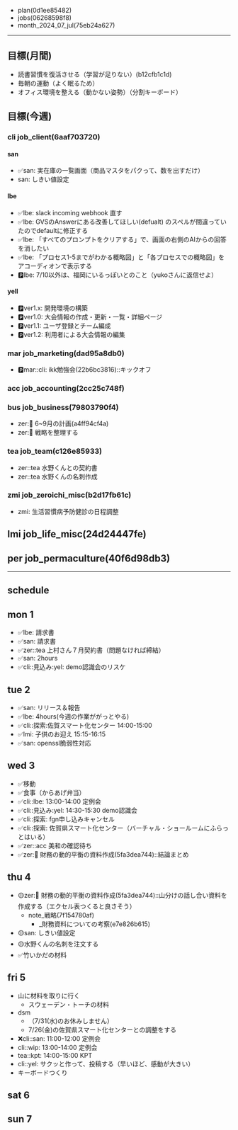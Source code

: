 
- plan(0d1ee85482)
- jobs(06268598f8)
- month_2024_07_jul(75eb24a627)
---


## 目標(月間)
- 読書習慣を復活させる（学習が足りない）(b12cfb1c1d)
- 毎朝の運動（よく眠るため）
- オフィス環境を整える（動かない姿勢）（分割キーボード）

## 目標(今週)
### cli job_client(6aaf703720)
#### san
- ✅san: 実在庫の一覧画面（商品マスタをパクって、数を出すだけ）
- san: しきい値設定
#### lbe
- ✅lbe: slack incoming webhook 直す
- ✅lbe: GVSのAnswerにある改善してほしい(defualt) のスペルが間違っていたのでdefaultに修正する
- ✅lbe: 「すべてのプロンプトをクリアする」で、画面の右側のAIからの回答を消したい
- ✅lbe: 「プロセス1-5までがわかる概略図」と「各プロセスでの概略図」をアコーディオンで表示する
- 🅿️lbe: 7/10以外は、福岡にいるっぽいとのこと（yukoさんに返信せよ）
#### yell
- 🅿️ver1.x: 開発環境の構築
- 🅿️ver1.0: 大会情報の作成・更新・一覧・詳細ページ
- 🅿️ver1.1: ユーザ登録とチーム編成
- 🅿️ver1.2: 利用者による大会情報の編集
### mar job_marketing(dad95a8db0)
- 🅿️mar::cli: ikk勉強会(22b6bc3816)::キックオフ
### acc job_accounting(2cc25c748f)
### bus job_business(79803790f4)
- zer::bus: 6~9月の計画(a4ff94cf4a)
- zer::bus: 戦略を整理する
### tea job_team(c126e85933)
- zer::tea 水野くんとの契約書
- zer::tea 水野くんの名刺作成
### zmi job_zeroichi_misc(b2d17fb61c)
- zmi: 生活習慣病予防健診の日程調整
## lmi job_life_misc(24d24447fe)
## per job_permaculture(40f6d98db3)


---
## schedule
## mon 1
- ✅lbe: 請求書
- ✅san: 請求書
- ✅zer::tea 上村さん７月契約書（問題なければ締結）
- ✅san: 2hours
- ✅cli::見込み:yel: demo認識会のリスケ

## tue 2
- ✅san: リリース＆報告
- ✅lbe: 4hours(今週の作業ががっとやる)
- ✅cli::探索:佐賀スマート化センター 14:00-15:00
- ✅lmi: 子供のお迎え 15:15-16:15
- ✅san: openssl脆弱性対応

## wed 3
- ✅移動
- ✅食事（からあげ弁当）
- ✅cli::lbe: 13:00-14:00 定例会
- ✅cli::見込み:yel: 14:30-15:30 demo認識会
- ✅cli::探索: fgn申し込みキャンセル
- ✅cli::探索: 佐賀県スマート化センター（バーチャル・ショールームにふらっとはいる）
- ✅zer::acc 美和の確認待ち
- ✅zer::bus: 財務の動的平衡の資料作成(5fa3dea744)::結論まとめ

## thu 4
- 🟡zer::bus: 財務の動的平衡の資料作成(5fa3dea744)::山分けの話し合い資料を作成する（エクセル表つくると良さそう）
  - note_戦略(7f154780af)
    - _財務資料についての考察(e7e826b615)
- 🟡san: しきい値設定
- 🟡水野くんの名刺を注文する
- ✅竹いかだの材料


## fri 5
- 山に材料を取りに行く
  - スウェーデン・トーチの材料
- dsm
  - （7/31(水)のお休みしません）
  - 7/26(金)の佐賀県スマート化センターとの調整をする
- ❌cli::san: 11:00-12:00 定例会
- cli::wip: 13:00-14:00 定例会
- tea::kpt: 14:00-15:00 KPT
- cli::yel: サクッと作って、投稿する（早いほど、感動が大きい）
- キーボードつくり

## sat 6
## sun 7

